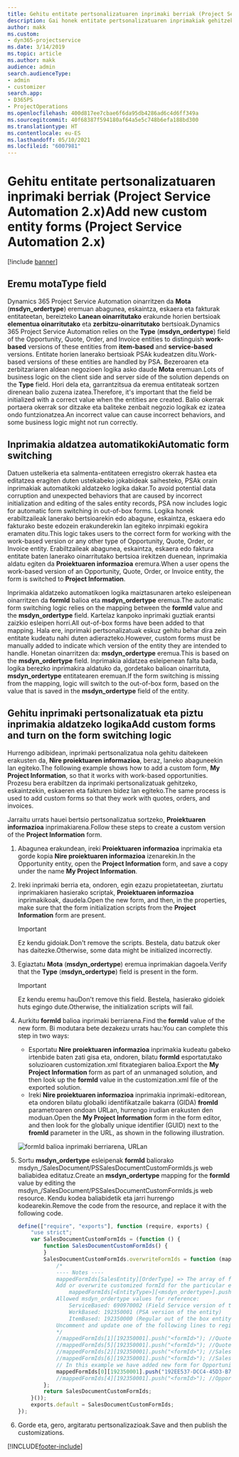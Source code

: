 ```yaml
---
title: Gehitu entitate pertsonalizatuaren inprimaki berriak (Project Service Automation 2.x)
description: Gai honek entitate pertsonalizatuaren inprimakiak gehitzeko informazioa eskaintzen du, aukerak, eskaintzak, eskaerak edo fakturak sartzeko Dynamics 365 Project Service Automation 2.x-n
author: makk
ms.custom:
- dyn365-projectservice
ms.date: 3/14/2019
ms.topic: article
ms.author: makk
audience: admin
search.audienceType:
- admin
- customizer
search.app:
- D365PS
- ProjectOperations
ms.openlocfilehash: 400d817ee7cbae6f6da95db4286ad6c4d6ff349a
ms.sourcegitcommit: 40f68387f594180af64a5e5c748b6efa188bd300
ms.translationtype: HT
ms.contentlocale: eu-ES
ms.lasthandoff: 05/10/2021
ms.locfileid: "6007981"
---
```

# <a name="add-new-custom-entity-forms-project-service-automation-2x"></a><span data-ttu-id="7b4f9-103">Gehitu entitate pertsonalizatuaren inprimaki berriak (Project Service Automation 2.x)</span><span class="sxs-lookup"><span data-stu-id="7b4f9-103">Add new custom entity forms (Project Service Automation 2.x)</span></span>

[!include [banner](../../includes/psa-now-project-operations.md)]

## <a name="type-field"></a><span data-ttu-id="7b4f9-104">Eremu mota</span><span class="sxs-lookup"><span data-stu-id="7b4f9-104">Type field</span></span> 

<span data-ttu-id="7b4f9-105">Dynamics 365 Project Service Automation oinarritzen da **Mota** (**msdyn\_ordertype**) eremuan abagunea, eskaintza, eskaera eta fakturak entitateetan, bereizteko **Lanean oinarritutako** erakunde horien bertsioak **elementua oinarritutako** eta **zerbitzu-oinarritutako** bertsioak.</span><span class="sxs-lookup"><span data-stu-id="7b4f9-105">Dynamics 365 Project Service Automation relies on the **Type** (**msdyn\_ordertype**) field of the Opportunity, Quote, Order, and Invoice entities to distinguish **work-based** versions of these entities from **item-based** and **service-based** versions.</span></span> <span data-ttu-id="7b4f9-106">Entitate horien lanerako bertsioak PSAk kudeatzen ditu.</span><span class="sxs-lookup"><span data-stu-id="7b4f9-106">Work-based versions of these entities are handled by PSA.</span></span> <span data-ttu-id="7b4f9-107">Bezeroaren eta zerbitzariaren aldean negozioen logika asko daude **Mota** eremuan.</span><span class="sxs-lookup"><span data-stu-id="7b4f9-107">Lots of business logic on the client side and server side of the solution depends on the **Type** field.</span></span> <span data-ttu-id="7b4f9-108">Hori dela eta, garrantzitsua da eremua entitateak sortzen direnean balio zuzena izatea.</span><span class="sxs-lookup"><span data-stu-id="7b4f9-108">Therefore, it's important that the field be initialized with a correct value when the entities are created.</span></span> <span data-ttu-id="7b4f9-109">Balio okerrak portaera okerrak sor ditzake eta baliteke zenbait negozio logikak ez izatea ondo funtzionatzea.</span><span class="sxs-lookup"><span data-stu-id="7b4f9-109">An incorrect value can cause incorrect behaviors, and some business logic might not run correctly.</span></span>

## <a name="automatic-form-switching"></a><span data-ttu-id="7b4f9-110">Inprimakia aldatzea automatikoki</span><span class="sxs-lookup"><span data-stu-id="7b4f9-110">Automatic form switching</span></span>

<span data-ttu-id="7b4f9-111">Datuen ustelkeria eta salmenta-entitateen erregistro okerrak hastea eta editatzea eragiten duten ustekabeko jokabideak saihesteko, PSAk orain inprimakiak automatikoki aldatzeko logika dakar.</span><span class="sxs-lookup"><span data-stu-id="7b4f9-111">To avoid potential data corruption and unexpected behaviors that are caused by incorrect initialization and editing of the sales entity records, PSA now includes logic for automatic form switching in out-of-box forms.</span></span> <span data-ttu-id="7b4f9-112">Logika honek erabiltzaileak lanerako bertsioarekin edo abagune, eskaintza, eskaera edo fakturako beste edozein erakunderekin lan egiteko inrpimaki egokira eramaten ditu.</span><span class="sxs-lookup"><span data-stu-id="7b4f9-112">This logic takes users to the correct form for working with the work-based version or any other type of Opportunity, Quote, Order, or Invoice entity.</span></span> <span data-ttu-id="7b4f9-113">Erabiltzaileak abagunea, eskaintza, eskaera edo faktura entitate baten lanerako oinarritutako bertsioa irekitzen duenean, inprimakia aldatu egiten da **Proiektuaren informazioa** eremura.</span><span class="sxs-lookup"><span data-stu-id="7b4f9-113">When a user opens the work-based version of an Opportunity, Quote, Order, or Invoice entity, the form is switched to **Project Information**.</span></span>

<span data-ttu-id="7b4f9-114">Inprimakia aldatzeko automatikoen logika maiztasunaren arteko esleipenean oinarritzen da **formId** balioa eta **msdyn\_ordertype** eremua.</span><span class="sxs-lookup"><span data-stu-id="7b4f9-114">The automatic form switching logic relies on the mapping between the **formId** value and the **msdyn\_ordertype** field.</span></span> <span data-ttu-id="7b4f9-115">Kartelaz kanpoko inprimaki guztiak erantsi zaizkio esleipen horri.</span><span class="sxs-lookup"><span data-stu-id="7b4f9-115">All out-of-box forms have been added to that mapping.</span></span> <span data-ttu-id="7b4f9-116">Hala ere, inprimaki pertsonalizatuak eskuz gehitu behar dira zein entitate kudeatu nahi duten adierazteko.</span><span class="sxs-lookup"><span data-stu-id="7b4f9-116">However, custom forms must be manually added to indicate which version of the entity they are intended to handle.</span></span> <span data-ttu-id="7b4f9-117">Honetan oinarritzen da: **msdyn\_ordertype** eremua.</span><span class="sxs-lookup"><span data-stu-id="7b4f9-117">This is based on the **msdyn\_ordertype** field.</span></span> <span data-ttu-id="7b4f9-118">Inprimakia aldatzea esleipenean falta bada, logika berezko inprimakira aldatuko da, gordetako balioan oinarrituta, **msdyn\_ordertype** entitatearen eremuan.</span><span class="sxs-lookup"><span data-stu-id="7b4f9-118">If the form switching is missing from the mapping, logic will switch to the out-of-box form, based on the value that is saved in the **msdyn\_ordertype** field of the entity.</span></span>

## <a name="add-custom-forms-and-turn-on-the-form-switching-logic"></a><span data-ttu-id="7b4f9-119">Gehitu inprimaki pertsonalizatuak eta piztu inprimakia aldatzeko logika</span><span class="sxs-lookup"><span data-stu-id="7b4f9-119">Add custom forms and turn on the form switching logic</span></span>

<span data-ttu-id="7b4f9-120">Hurrengo adibidean, inprimaki pertsonalizatua nola gehitu daitekeen erakusten da, **Nire proiektuaren informazioa**, beraz, laneko abaguneekin lan egiteko.</span><span class="sxs-lookup"><span data-stu-id="7b4f9-120">The following example shows how to add a custom form, **My Project Information**, so that it works with work-based opportunities.</span></span> <span data-ttu-id="7b4f9-121">Prozesu bera erabiltzen da inprimaki pertsonalizatuak gehitzeko, eskaintzekin, eskaeren eta fakturen bidez lan egiteko.</span><span class="sxs-lookup"><span data-stu-id="7b4f9-121">The same process is used to add custom forms so that they work with quotes, orders, and invoices.</span></span>

<span data-ttu-id="7b4f9-122">Jarraitu urrats hauei bertsio pertsonalizatua sortzeko, **Proiektuaren informazioa** inprimakiarena.</span><span class="sxs-lookup"><span data-stu-id="7b4f9-122">Follow these steps to create a custom version of the **Project Information** form.</span></span>

1. <span data-ttu-id="7b4f9-123">Abagunea erakundean, ireki **Proiektuaren informazioa** inprimakia eta gorde kopia **Nire proiektuaren informazioa** izenarekin.</span><span class="sxs-lookup"><span data-stu-id="7b4f9-123">In the Opportunity entity, open the **Project Information** form, and save a copy under the name **My Project Information**.</span></span>
2. <span data-ttu-id="7b4f9-124">Ireki inprimaki berria eta, ondoren, egin ezazu propietateetan, ziurtatu inprimakiaren hasierako scriptak, **Proiektuaren informazioa** inprimakikoak, daudela.</span><span class="sxs-lookup"><span data-stu-id="7b4f9-124">Open the new form, and then, in the properties, make sure that the form initialization scripts from the **Project Information** form are present.</span></span> 

    > [!IMPORTANT]
    > <span data-ttu-id="7b4f9-125">Ez kendu gidoiak.</span><span class="sxs-lookup"><span data-stu-id="7b4f9-125">Don't remove the scripts.</span></span> <span data-ttu-id="7b4f9-126">Bestela, datu batzuk oker has daitezke.</span><span class="sxs-lookup"><span data-stu-id="7b4f9-126">Otherwise, some data might be initialized incorrectly.</span></span>

3. <span data-ttu-id="7b4f9-127">Egiaztatu **Mota** (**msdyn\_ordertype**) eremua inprimakian dagoela.</span><span class="sxs-lookup"><span data-stu-id="7b4f9-127">Verify that the **Type** (**msdyn\_ordertype**) field is present in the form.</span></span> 

    > [!IMPORTANT]
    > <span data-ttu-id="7b4f9-128">Ez kendu eremu hau</span><span class="sxs-lookup"><span data-stu-id="7b4f9-128">Don't remove this field.</span></span> <span data-ttu-id="7b4f9-129">Bestela, hasierako gidoiek huts egingo dute.</span><span class="sxs-lookup"><span data-stu-id="7b4f9-129">Otherwise, the initialization scripts will fail.</span></span>

4. <span data-ttu-id="7b4f9-130">Aurkitu **formId** balioa inprimaki berriarena.</span><span class="sxs-lookup"><span data-stu-id="7b4f9-130">Find the **formId** value of the new form.</span></span> <span data-ttu-id="7b4f9-131">Bi modutara bete dezakezu urrats hau:</span><span class="sxs-lookup"><span data-stu-id="7b4f9-131">You can complete this step in two ways:</span></span>

    - <span data-ttu-id="7b4f9-132">Esportatu **Nire proiektuaren informazioa** inprimakia kudeatu gabeko irtenbide baten zati gisa eta, ondoren, bilatu **formId** esportatutako soluzioaren customization.xml fitxategiaren balioa.</span><span class="sxs-lookup"><span data-stu-id="7b4f9-132">Export the **My Project Information** form as part of an unmanaged solution, and then look up the **formId** value in the customization.xml file of the exported solution.</span></span>
    - <span data-ttu-id="7b4f9-133">Ireki **Nire proiektuaren informazioa** inprimakia inprimaki-editorean, eta ondoren bilatu globalki identifikatzaile bakarra (GIDA) **fromId** parametroaren ondoan URLan, hurrengo irudian erakusten den moduan.</span><span class="sxs-lookup"><span data-stu-id="7b4f9-133">Open the **My Project Information** form in the form editor, and then look for the globally unique identifier (GUID) next to the **fromId** parameter in the URL, as shown in the following illustration.</span></span>

    ![formId balioa inprimaki berriarena, URLan](media/how-to-add-custom-forms-in-v2.0.png)

5. <span data-ttu-id="7b4f9-135">Sortu **msdyn\_ordertype** esleipenak **formId** baliorako msdyn\_/SalesDocument/PSSalesDocumentCustomFormIds.js web baliabidea editatuz.</span><span class="sxs-lookup"><span data-stu-id="7b4f9-135">Create an **msdyn\_ordertype** mapping for the **formId** value by editing the msdyn\_/SalesDocument/PSSalesDocumentCustomFormIds.js web resource.</span></span> <span data-ttu-id="7b4f9-136">Kendu kodea baliabidetik eta jarri hurrengo kodearekin.</span><span class="sxs-lookup"><span data-stu-id="7b4f9-136">Remove the code from the resource, and replace it with the following code.</span></span>

    ```javascript
    define(["require", "exports"], function (require, exports) {
        "use strict";
        var SalesDocumentCustomFormIds = (function () {
            function SalesDocumentCustomFormIds() {
            }
            SalesDocumentCustomFormIds.overwriteFormIds = function (mappedFormIds) {
                /*
                ---- Notes ----
                mappedFormIds[SalesEntity][OrderType] => The array of forms IDs that support particular entity and order type
                Add or overwrite customized formId for the particular entity and order type by calling:
                    mappedFormIds[<EntityType>][<msdyn_ordertype>].push("<formId>");
                Allowed msdyn_ordertype values for reference:
                    ServiceBased: 690970002 (Field Service version of the entity)
                    WorkBased: 192350001 (PSA version of the entity)
                    ItemBased: 192350000 (Regular out of the box entity)
                Uncomment and update one of the following lines to register custom PSA form for required entity:
                */      
                //mappedFormIds[1][192350001].push("<formId>"); //Quote
                //mappedFormIds[5][192350001].push("<formId>"); //Quote Line
                //mappedFormIds[2][192350001].push("<formId>"); //Sales Order
                //mappedFormIds[6][192350001].push("<formId>"); //Sales Order Line
                // In this example we have added new form for Opportunity
                mappedFormIds[0][192350001].push("192EE537-DCC4-45D3-B7AF-EA694B9113D2"); //Opportunity
                //mappedFormIds[4][192350001].push("<formId>"); //Opportunity Line
            };
            return SalesDocumentCustomFormIds;
        }());
        exports.default = SalesDocumentCustomFormIds;
    });
    ```

6. <span data-ttu-id="7b4f9-137">Gorde eta, gero, argitaratu pertsonalizazioak.</span><span class="sxs-lookup"><span data-stu-id="7b4f9-137">Save and then publish the customizations.</span></span>


[!INCLUDE[footer-include](../../includes/footer-banner.md)]